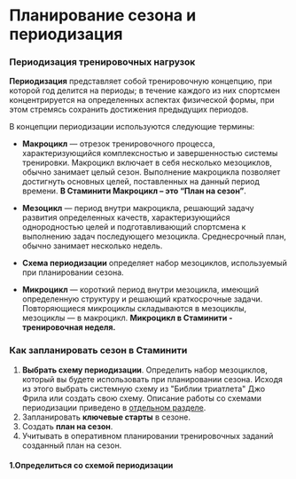 # Планирование сезона и периодизация



### Периодизация тренировочных нагрузок

**Периодизация** представляет собой тренировочную концепцию, при которой год делится на периоды; в течение каждого из них спортсмен концентрируется на определенных аспектах физической формы, при этом стремясь сохранить достижения предыдущих периодов.

В концепции периодизации используются следующие термины:

* **Макроцикл** — отрезок тренировочного процесса, характеризующийся комплексностью и завершенностью системы тренировки. Макроцикл включает в себя несколько мезоциклов, обычно занимает целый сезон. Выполнение макроцикла позволяет достигнуть основных целей, поставленных на данный период времени. **В Стаминити Макроцикл – это “План на сезон”**.

* **Мезоцикл** — период внутри макроцикла, решающий задачу развития определенных качеств, характеризующийся однородностью целей и подготавливающий спортсмена к выполнению задач последующего мезоцикла. Среднесрочный план, обычно занимает несколько недель.

* **Схема периодизации** определяет набор мезоциклов, используемый при планировании сезона.

* **Микроцикл** — короткий период внутри мезоцикла, имеющий определенную структуру и решающий краткосрочные задачи. Повторяющиеся микроциклы складываются в мезоциклы, мезоциклы — в макроцикл. **Микроцикл в Стаминити - тренировочная неделя.**

### Как запланировать сезон в Стаминити
 
1. **Выбрать схему периодизации**. Определить набор мезоциклов, который вы будете использовать при планировании сезона. Исходя из этого выбрать системную схему из "Библии триатлета" Джо Фрила или создать свою схему. Описание работы со схемами периодизации приведено в [отдельном разделе](/methodology/periodisation-schemes.md).
2. Запланировать **ключевые старты** в сезоне.
3. Создать **план на сезон**.
4. Учитывать в оперативном планировании тренировочных заданий созданный план на сезон.  


#### 1.Определиться со схемой периодизации





